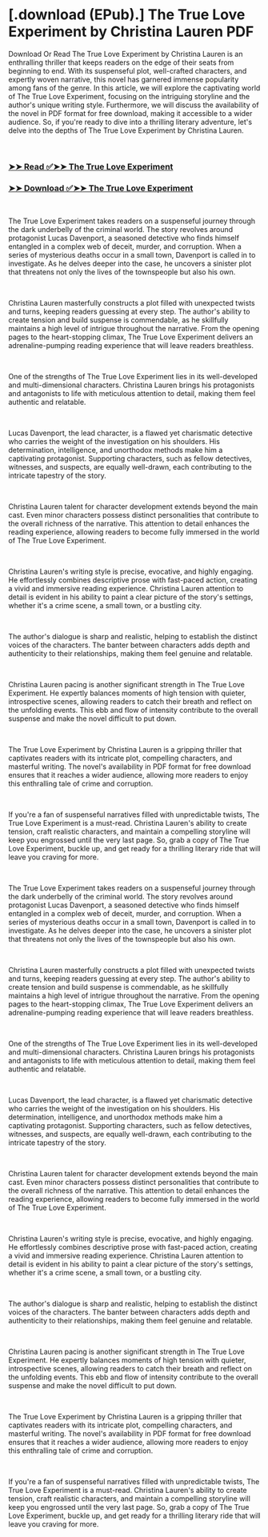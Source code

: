 # [.download (EPub).] The True Love Experiment by Christina Lauren PDF

<p>Download Or Read The True Love Experiment by Christina Lauren is an enthralling thriller that keeps readers on the edge of their seats from beginning to end. With its suspenseful plot, well-crafted characters, and expertly woven narrative, this novel has garnered immense popularity among fans of the genre. In this article, we will explore the captivating world of The True Love Experiment, focusing on the intriguing storyline and the author's unique writing style. Furthermore, we will discuss the availability of the novel in PDF format for free download, making it accessible to a wider audience. So, if you're ready to dive into a thrilling literary adventure, let's delve into the depths of The True Love Experiment by Christina Lauren.</p>
<p>&nbsp;</p>

### [➤➤ Read ✅➤➤ The True Love Experiment](https://pdf2worldwide.blogspot.com/id/62361081)

### [➤➤ Download ✅➤➤ The True Love Experiment](https://pdf2worldwide.blogspot.com/id/62361081)

<p>&nbsp;</p>
<p>The True Love Experiment takes readers on a suspenseful journey through the dark underbelly of the criminal world. The story revolves around protagonist Lucas Davenport, a seasoned detective who finds himself entangled in a complex web of deceit, murder, and corruption. When a series of mysterious deaths occur in a small town, Davenport is called in to investigate. As he delves deeper into the case, he uncovers a sinister plot that threatens not only the lives of the townspeople but also his own.</p>
<p>&nbsp;</p>
<p>Christina Lauren masterfully constructs a plot filled with unexpected twists and turns, keeping readers guessing at every step. The author's ability to create tension and build suspense is commendable, as he skillfully maintains a high level of intrigue throughout the narrative. From the opening pages to the heart-stopping climax, The True Love Experiment delivers an adrenaline-pumping reading experience that will leave readers breathless.</p>
<p>&nbsp;</p>
<p>One of the strengths of The True Love Experiment lies in its well-developed and multi-dimensional characters. Christina Lauren brings his protagonists and antagonists to life with meticulous attention to detail, making them feel authentic and relatable.</p>
<p>&nbsp;</p>
<p>Lucas Davenport, the lead character, is a flawed yet charismatic detective who carries the weight of the investigation on his shoulders. His determination, intelligence, and unorthodox methods make him a captivating protagonist. Supporting characters, such as fellow detectives, witnesses, and suspects, are equally well-drawn, each contributing to the intricate tapestry of the story.</p>
<p>&nbsp;</p>
<p>Christina Lauren talent for character development extends beyond the main cast. Even minor characters possess distinct personalities that contribute to the overall richness of the narrative. This attention to detail enhances the reading experience, allowing readers to become fully immersed in the world of The True Love Experiment.</p>
<p>&nbsp;</p>
<p>Christina Lauren's writing style is precise, evocative, and highly engaging. He effortlessly combines descriptive prose with fast-paced action, creating a vivid and immersive reading experience. Christina Lauren attention to detail is evident in his ability to paint a clear picture of the story's settings, whether it's a crime scene, a small town, or a bustling city.</p>
<p>&nbsp;</p>
<p>The author's dialogue is sharp and realistic, helping to establish the distinct voices of the characters. The banter between characters adds depth and authenticity to their relationships, making them feel genuine and relatable.</p>
<p>&nbsp;</p>
<p>Christina Lauren pacing is another significant strength in The True Love Experiment. He expertly balances moments of high tension with quieter, introspective scenes, allowing readers to catch their breath and reflect on the unfolding events. This ebb and flow of intensity contribute to the overall suspense and make the novel difficult to put down.</p>
<p>&nbsp;</p>
<p>The True Love Experiment by Christina Lauren is a gripping thriller that captivates readers with its intricate plot, compelling characters, and masterful writing. The novel's availability in PDF format for free download ensures that it reaches a wider audience, allowing more readers to enjoy this enthralling tale of crime and corruption.</p>
<p>&nbsp;</p>
<p>If you're a fan of suspenseful narratives filled with unpredictable twists, The True Love Experiment is a must-read. Christina Lauren's ability to create tension, craft realistic characters, and maintain a compelling storyline will keep you engrossed until the very last page. So, grab a copy of The True Love Experiment, buckle up, and get ready for a thrilling literary ride that will leave you craving for more.</p>
<p>&nbsp;</p>
<p>The True Love Experiment takes readers on a suspenseful journey through the dark underbelly of the criminal world. The story revolves around protagonist Lucas Davenport, a seasoned detective who finds himself entangled in a complex web of deceit, murder, and corruption. When a series of mysterious deaths occur in a small town, Davenport is called in to investigate. As he delves deeper into the case, he uncovers a sinister plot that threatens not only the lives of the townspeople but also his own.</p>
<p>&nbsp;</p>
<p>Christina Lauren masterfully constructs a plot filled with unexpected twists and turns, keeping readers guessing at every step. The author's ability to create tension and build suspense is commendable, as he skillfully maintains a high level of intrigue throughout the narrative. From the opening pages to the heart-stopping climax, The True Love Experiment delivers an adrenaline-pumping reading experience that will leave readers breathless.</p>
<p>&nbsp;</p>
<p>One of the strengths of The True Love Experiment lies in its well-developed and multi-dimensional characters. Christina Lauren brings his protagonists and antagonists to life with meticulous attention to detail, making them feel authentic and relatable.</p>
<p>&nbsp;</p>
<p>Lucas Davenport, the lead character, is a flawed yet charismatic detective who carries the weight of the investigation on his shoulders. His determination, intelligence, and unorthodox methods make him a captivating protagonist. Supporting characters, such as fellow detectives, witnesses, and suspects, are equally well-drawn, each contributing to the intricate tapestry of the story.</p>
<p>&nbsp;</p>
<p>Christina Lauren talent for character development extends beyond the main cast. Even minor characters possess distinct personalities that contribute to the overall richness of the narrative. This attention to detail enhances the reading experience, allowing readers to become fully immersed in the world of The True Love Experiment.</p>
<p>&nbsp;</p>
<p>Christina Lauren's writing style is precise, evocative, and highly engaging. He effortlessly combines descriptive prose with fast-paced action, creating a vivid and immersive reading experience. Christina Lauren attention to detail is evident in his ability to paint a clear picture of the story's settings, whether it's a crime scene, a small town, or a bustling city.</p>
<p>&nbsp;</p>
<p>The author's dialogue is sharp and realistic, helping to establish the distinct voices of the characters. The banter between characters adds depth and authenticity to their relationships, making them feel genuine and relatable.</p>
<p>&nbsp;</p>
<p>Christina Lauren pacing is another significant strength in The True Love Experiment. He expertly balances moments of high tension with quieter, introspective scenes, allowing readers to catch their breath and reflect on the unfolding events. This ebb and flow of intensity contribute to the overall suspense and make the novel difficult to put down.</p>
<p>&nbsp;</p>
<p>The True Love Experiment by Christina Lauren is a gripping thriller that captivates readers with its intricate plot, compelling characters, and masterful writing. The novel's availability in PDF format for free download ensures that it reaches a wider audience, allowing more readers to enjoy this enthralling tale of crime and corruption.</p>
<p>&nbsp;</p>
<p>If you're a fan of suspenseful narratives filled with unpredictable twists, The True Love Experiment is a must-read. Christina Lauren's ability to create tension, craft realistic characters, and maintain a compelling storyline will keep you engrossed until the very last page. So, grab a copy of The True Love Experiment, buckle up, and get ready for a thrilling literary ride that will leave you craving for more.</p>
<p>&nbsp;</p>
